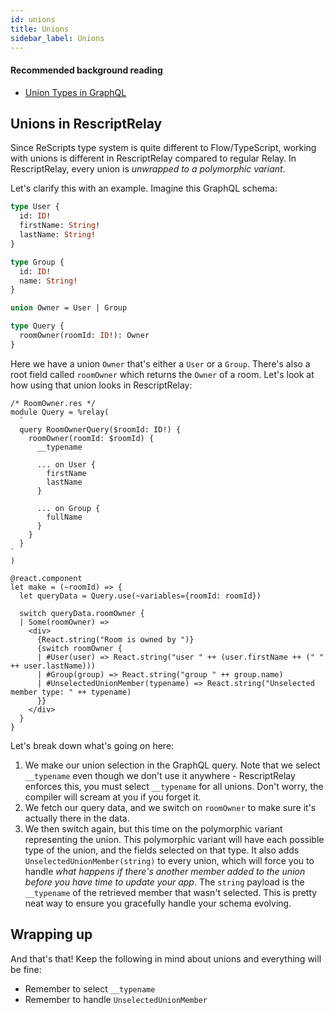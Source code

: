 ```yaml
---
id: unions
title: Unions
sidebar_label: Unions
---
```


#### Recommended background reading

- [Union Types in GraphQL](https://graphql.org/learn/schema/#union-types)

## Unions in RescriptRelay

Since ReScripts type system is quite different to Flow/TypeScript, working with unions is different in RescriptRelay compared to regular Relay. In RescriptRelay, every union is _unwrapped to a polymorphic variant_.

Let's clarify this with an example. Imagine this GraphQL schema:

```graphql
type User {
  id: ID!
  firstName: String!
  lastName: String!
}

type Group {
  id: ID!
  name: String!
}

union Owner = User | Group

type Query {
  roomOwner(roomId: ID!): Owner
}
```

Here we have a union `Owner` that's either a `User` or a `Group`. There's also a root field called `roomOwner` which returns the `Owner` of a room. Let's look at how using that union looks in RescriptRelay:

```rescript
/* RoomOwner.res */
module Query = %relay(
  `
  query RoomOwnerQuery($roomId: ID!) {
    roomOwner(roomId: $roomId) {
      __typename

      ... on User {
        firstName
        lastName
      }

      ... on Group {
        fullName
      }
    }
  }
`
)

@react.component
let make = (~roomId) => {
  let queryData = Query.use(~variables={roomId: roomId})

  switch queryData.roomOwner {
  | Some(roomOwner) =>
    <div>
      {React.string("Room is owned by ")}
      {switch roomOwner {
      | #User(user) => React.string("user " ++ (user.firstName ++ (" " ++ user.lastName)))
      | #Group(group) => React.string("group " ++ group.name)
      | #UnselectedUnionMember(typename) => React.string("Unselected member type: " ++ typename)
      }}
    </div>
  }
}

```

Let's break down what's going on here:

1. We make our union selection in the GraphQL query. Note that we select `__typename` even though we don't use it anywhere - RescriptRelay enforces this, you must select `__typename` for all unions. Don't worry, the compiler will scream at you if you forget it.
2. We fetch our query data, and we switch on `roomOwner` to make sure it's actually there in the data.
3. We then switch again, but this time on the polymorphic variant representing the union. This polymorphic variant will have each possible type of the union, and the fields selected on that type. It also adds `UnselectedUnionMember(string)` to every union, which will force you to handle _what happens if there's another member added to the union before you have time to update your app_. The `string` payload is the `__typename` of the retrieved member that wasn't selected. This is pretty neat way to ensure you gracefully handle your schema evolving.

## Wrapping up

And that's that! Keep the following in mind about unions and everything will be fine:

- Remember to select `__typename`
- Remember to handle `UnselectedUnionMember`
